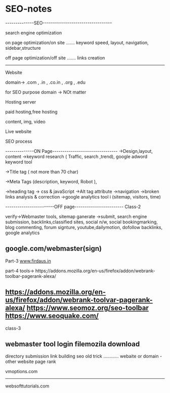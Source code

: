 # SEO-notes
        
--------------SEO----------------------------------

search engine optimization

on page optimization/on site
.......
keyword
speed, layout, navigation, sidebar,structure


off page optimization/off site
.......
links creation

----------------------------------------------------

Website

domain-> .com , .in , .co.in , .org , .edu
 
for SEO purpose domain -> NOt matter

Hosting server
 
paid hosting,free hosting

content, img, video

Live website


SEO process

--------------ON Page--------------------------------
->Design,layout, content
->keyword research
( Traffic, search ,trend), 
google adword keyword tool

->Title tag 
( not more than 70 char)

->Meta Tags
(description, keyword, Robot ), 

->heading tag
-> css & javaScript
->Alt tag attribute
->navigation
->broken  links analysis & correction
->google analytics  tool i
(sitemap, visitors, time)

------------------------OFF page------------------------
Class-2

verify->Webmaster tools, 
sitemap ganerate ->submit,
search engine submission,
backlinks,classified  sites, 
social n/w,
social bookingmarking,
blog commenting, forum signture,
youtube,dailymotion,
dofollow backlinks,
google analytics


google.com/webmaster(sign)
--------------------------------------------------------------

Part-3
www.firdaus.in

part-4
tools->
https;//addons.mozilla.org/en-us/firefox/addon/webrank-toolbar-pagerank-alexa/


https://addons.mozilla.org/en-us/firefox/addon/webrank-toolvar-pagerank-alexa/
https://www.seomoz.org/seo-toolbar
https://www.seoquake.com/
----------------------------------------------------
class-3

 webmaster tool login
filemozila download
--------------------------------------
directory submission
link building 
seo old trick
............
webaite or domain - other website
page rank 


vmoptions.com



----------------------------------------------
websofttutorials.com



